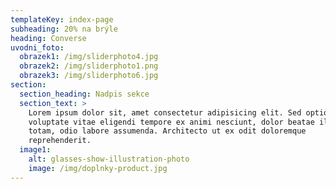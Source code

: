 ```yaml
---
templateKey: index-page
subheading: 20% na brýle
heading: Converse
uvodni_foto:
  obrazek1: /img/sliderphoto4.jpg
  obrazek2: /img/sliderphoto1.png
  obrazek3: /img/sliderphoto6.jpg
section:
  section_heading: Nadpis sekce
  section_text: >
    Lorem ipsum dolor sit, amet consectetur adipisicing elit. Sed optio
    voluptate vitae eligendi tempore ex animi nesciunt, dolor beatae illum
    totam, odio labore assumenda. Architecto ut ex odit doloremque
    reprehenderit.
  image1:
    alt: glasses-show-illustration-photo
    image: /img/doplnky-product.jpg
---
```

